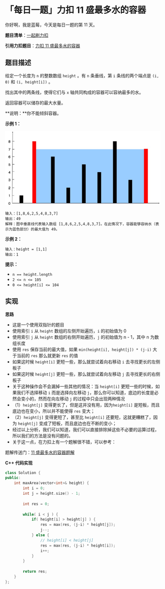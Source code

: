 # 「每日一题」力扣 11 盛最多水的容器

你好啊，我是蓝莓，今天是每日一题的第 11 天。

**题目清单**：[一起刷力扣](https://blueberry-universe.cn/lc/index.html)

**引用力扣题目**：[力扣 11 盛最多水的容器](https://leetcode.cn/problems/container-with-most-water/description/)





## 题目描述

给定一个长度为 `n` 的整数数组 `height` 。有 `n` 条垂线，第 `i` 条线的两个端点是 `(i, 0)` 和 `(i, height[i])` 。

找出其中的两条线，使得它们与 `x` 轴共同构成的容器可以容纳最多的水。

返回容器可以储存的最大水量。

**说明：**你不能倾斜容器。

**示例 1：**

![img](content.assets/question_11.jpg)

```
输入：[1,8,6,2,5,4,8,3,7]
输出：49 
解释：图中垂直线代表输入数组 [1,8,6,2,5,4,8,3,7]。在此情况下，容器能够容纳水（表示为蓝色部分）的最大值为 49。
```

**示例 2：**

```
输入：height = [1,1]
输出：1
```

 

**提示：**

- `n == height.length`
- `2 <= n <= 105`
- `0 <= height[i] <= 104`



## 实现

**思路**

- 这是一个使用双指针的题目
- 使用索引 `i` 从 `height` 数组的左侧开始遍历，`i` 的初始值为 0
- 使用索引 `j` 从 `height` 数组的右侧开始遍历，`j` 的初始值为 n - 1，其中 n 为数组长度
- 使用 `res` 保存当前的最大值，如果 `min(height[i], height[j]) * (j-i)` 大于当前的 `res` 那么就更新 `res` 的值
- 如果这时候 `height[i]` 更短一些，那么就尝试着向右移动 `i` 去寻找更长的左侧板子
- 如果这时候 `height[j]` 更短一些，那么就尝试着向左移动 `j` 去寻找更长的右侧板子
- 关于这种操作会不会漏掉一些其他的情况：当 `height[i]` 更短一些的时候，如果我们不选择移动 `i` 而是选择向左移动 `j`，那么你可以知道，底边的长度是必然会变小的，然而在向左移动 `j` 的过程中只会出现两种情况
- （1）`height[j]` 变得更长了，但是这并没有用，因为`height[i]` 是短板，而且底边也在变小，所以并不能使得 `res` 变大；
- （2）`height[j]` 变得更短了，甚至比 `height[i]` 还要短，这就更糟糕了，因为 `height[j]` 变成了短板，而且底边也在不断的变小；
- 经过以上分析，我们可以知道，我们可以直接排除掉这些不必要的运算过程，所以我们的方法是没有问题的。
- 关于这一点，在力扣上有一个题解很不错，可以参考：

题解传送门：[11 盛最多水的容器题解](https://leetcode.cn/problems/container-with-most-water/solutions/11491/container-with-most-water-shuang-zhi-zhen-fa-yi-do/)





**C++ 代码实现**

```c++
class Solution {
public:
    int maxArea(vector<int>& height) {
        int i = 0;
        int j = height.size() - 1;

        int res = 0;

        while( i < j ) {
            if( height[i] > height[j] ) {
                res = max(res, (j-i) * height[j]);
                j--;
            } else {
                // height[i] < height[j]
                res = max(res, (j-i) * height[i]);
                i++;
            }
        }

        return res;
    }
};
```


